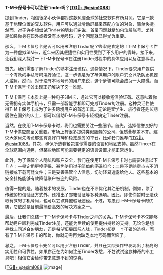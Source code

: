 **T-M卡保号卡可以注册Tinder吗？[[TG💪+ @esim1088](https://t.me/s/esim1088)]**

提到Tinder，相信很多小伙伴都对这款风靡全球的社交软件有所耳闻。它是一款基于地理位置的交友软件，用户可以通过滑动屏幕来匹配心仪的对象，简单快捷。然而，对于许多想尝试Tinder的朋友们来说，首要问题就是如何注册账号。尤其是如果你身在国外或者没有本地号码，这个问题就显得尤为重要。

那么，T-M卡保号卡是否可以用来注册Tinder呢？答案是肯定的！T-M卡保号卡作为一种虚拟SIM卡，近年来因其便捷性和实用性受到了不少用户的青睐。接下来，让我们深入探讨一下T-M卡保号卡在注册Tinder过程中的具体应用以及注意事项。

首先，我们需要了解Tinder的基本注册流程。通常情况下，Tinder要求用户提供一个有效的手机号码进行验证。这一步骤是为了确保用户的账户安全以及防止机器人滥用。然而，对于没有本地号码的用户来说，这个步骤可能会成为一大障碍。而T-M卡保号卡的出现正好解决了这一难题。

T-M卡保号卡本质上是一种电子SIM卡，通过它可以接收短信验证码。这意味着你无需拥有实体手机卡，只需一部智能手机即可完成Tinder的注册。这种灵活性使得T-M卡保号卡成为了许多跨境用户的首选工具。无论是留学生、旅行者还是长期居住在国外的人士，都可以借助T-M卡保号卡轻松搞定Tinder注册。

当然，在使用T-M卡保号卡时，我们也需要关注一些细节。首先，选择信誉良好的T-M卡供应商至关重要。市场上有很多提供类似服务的公司，但质量参差不齐。建议大家优先考虑那些有良好口碑和稳定服务的平台，比如我们推荐的[TG💪+ @esim1088](https://t.me/s/esim1088)。其次，确保所选套餐包含你需要的语言和地区支持。虽然Tinder在全球范围内通用，但某些地区可能需要特定的语言设置才能正常运作。

此外，为了保障个人隐私和账户安全，我们在使用T-M卡保号卡时也需要注意以下几点：一是定期更换密码，避免使用过于简单的密码组合；二是不要随意点击不明链接或下载可疑文件；三是妥善保管个人信息，切勿轻易透露给他人。这些基本的安全措施能够有效降低账户被盗的风险。

值得一提的是，随着技术的发展，Tinder也在不断优化其注册机制。例如，除了传统的短信验证方式外，还推出了邮箱验证等多种选项。因此，即使你暂时无法获取有效的手机号码，也可以尝试其他验证途径。不过，考虑到T-M卡保号卡的优势，它依然是目前最简便高效的解决方案之一。

最后，让我们总结一下T-M卡保号卡与Tinder之间的关系。T-M卡保号卡不仅能够帮助用户顺利完成Tinder注册，还能为后续的使用提供持续的支持。无论你是想寻找志同道合的朋友，还是希望拓展国际人脉，Tinder都是一个不错的选择。而有了T-M卡保号卡的帮助，你就无需再为缺乏本地号码而苦恼了。

总之，T-M卡保号卡完全可以用于注册Tinder，并且在实际操作中表现出了极高的实用性和可靠性。如果你正在为如何注册Tinder发愁，不妨试试这款神奇的小工具吧！相信它会给你带来意想不到的惊喜。

[[TG💪+ @esim1088](https://t.me/s/esim1088) ![Image](https://i.postimg.cc/4NQfJmqS/Snipaste-2025-05-13-00-14-12.png)]